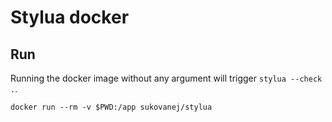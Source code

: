 # Stylua docker

## Run

Running the docker image without any argument will trigger `stylua --check .`.

```
docker run --rm -v $PWD:/app sukovanej/stylua
```

